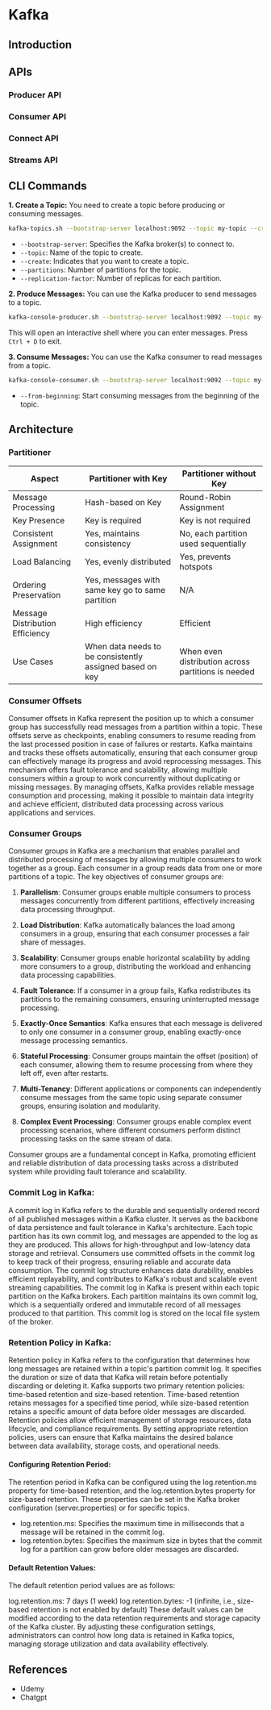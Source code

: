 # Kafka

## Introduction

## APIs

### Producer API

### Consumer API

### Connect API

### Streams API

## CLI Commands
**1. Create a Topic:**
You need to create a topic before producing or consuming messages.

```sh
kafka-topics.sh --bootstrap-server localhost:9092 --topic my-topic --create --partitions 3 --replication-factor 1
```

- `--bootstrap-server`: Specifies the Kafka broker(s) to connect to.
- `--topic`: Name of the topic to create.
- `--create`: Indicates that you want to create a topic.
- `--partitions`: Number of partitions for the topic.
- `--replication-factor`: Number of replicas for each partition.

**2. Produce Messages:**
You can use the Kafka producer to send messages to a topic.

```sh
kafka-console-producer.sh --bootstrap-server localhost:9092 --topic my-topic
```

This will open an interactive shell where you can enter messages. Press `Ctrl + D` to exit.

**3. Consume Messages:**
You can use the Kafka consumer to read messages from a topic.

```sh
kafka-console-consumer.sh --bootstrap-server localhost:9092 --topic my-topic --from-beginning
```

- `--from-beginning`: Start consuming messages from the beginning of the topic.

## Architecture

### Partitioner

| Aspect                          | Partitioner with Key                                     | Partitioner without Key                            |
|---------------------------------|----------------------------------------------------------|----------------------------------------------------|
| Message Processing              | Hash-based on Key                                        | Round-Robin Assignment                             |
| Key Presence                    | Key is required                                          | Key is not required                                |
| Consistent Assignment           | Yes, maintains consistency                               | No, each partition used sequentially               |
| Load Balancing                  | Yes, evenly distributed                                  | Yes, prevents hotspots                             |
| Ordering Preservation           | Yes, messages with same key go to same partition         | N/A                                                |
| Message Distribution Efficiency | High efficiency                                          | Efficient                                          |
| Use Cases                       | When data needs to be consistently assigned based on key | When even distribution across partitions is needed |
### Consumer Offsets
Consumer offsets in Kafka represent the position up to which a consumer group has successfully read messages from a partition within a topic. These offsets serve as checkpoints, enabling consumers to resume reading from the last processed position in case of failures or restarts. Kafka maintains and tracks these offsets automatically, ensuring that each consumer group can effectively manage its progress and avoid reprocessing messages. This mechanism offers fault tolerance and scalability, allowing multiple consumers within a group to work concurrently without duplicating or missing messages. By managing offsets, Kafka provides reliable message consumption and processing, making it possible to maintain data integrity and achieve efficient, distributed data processing across various applications and services.

### Consumer Groups
Consumer groups in Kafka are a mechanism that enables parallel and distributed processing of messages by allowing multiple consumers to work together as a group. Each consumer in a group reads data from one or more partitions of a topic. The key objectives of consumer groups are:

1. **Parallelism**: Consumer groups enable multiple consumers to process messages concurrently from different partitions, effectively increasing data processing throughput.

2. **Load Distribution**: Kafka automatically balances the load among consumers in a group, ensuring that each consumer processes a fair share of messages.

3. **Scalability**: Consumer groups enable horizontal scalability by adding more consumers to a group, distributing the workload and enhancing data processing capabilities.

4. **Fault Tolerance**: If a consumer in a group fails, Kafka redistributes its partitions to the remaining consumers, ensuring uninterrupted message processing.

5. **Exactly-Once Semantics**: Kafka ensures that each message is delivered to only one consumer in a consumer group, enabling exactly-once message processing semantics.

6. **Stateful Processing**: Consumer groups maintain the offset (position) of each consumer, allowing them to resume processing from where they left off, even after restarts.

7. **Multi-Tenancy**: Different applications or components can independently consume messages from the same topic using separate consumer groups, ensuring isolation and modularity.

8. **Complex Event Processing**: Consumer groups enable complex event processing scenarios, where different consumers perform distinct processing tasks on the same stream of data.

Consumer groups are a fundamental concept in Kafka, promoting efficient and reliable distribution of data processing tasks across a distributed system while providing fault tolerance and scalability.

### **Commit Log in Kafka:**

A commit log in Kafka refers to the durable and sequentially ordered record of all published messages within a Kafka cluster. It serves as the backbone of data persistence and fault tolerance in Kafka's architecture. Each topic partition has its own commit log, and messages are appended to the log as they are produced. This allows for high-throughput and low-latency data storage and retrieval. Consumers use committed offsets in the commit log to keep track of their progress, ensuring reliable and accurate data consumption. The commit log structure enhances data durability, enables efficient replayability, and contributes to Kafka's robust and scalable event streaming capabilities. The commit log in Kafka is present within each topic partition on the Kafka brokers. Each partition maintains its own commit log, which is a sequentially ordered and immutable record of all messages produced to that partition. This commit log is stored on the local file system of the broker.


### **Retention Policy in Kafka:**

Retention policy in Kafka refers to the configuration that determines how long messages are retained within a topic's partition commit log. It specifies the duration or size of data that Kafka will retain before potentially discarding or deleting it. Kafka supports two primary retention policies: time-based retention and size-based retention. Time-based retention retains messages for a specified time period, while size-based retention retains a specific amount of data before older messages are discarded. Retention policies allow efficient management of storage resources, data lifecycle, and compliance requirements. By setting appropriate retention policies, users can ensure that Kafka maintains the desired balance between data availability, storage costs, and operational needs.
#### Configuring Retention Period:

The retention period in Kafka can be configured using the log.retention.ms property for time-based retention, and the log.retention.bytes property for size-based retention. These properties can be set in the Kafka broker configuration (server.properties) or for specific topics.

* log.retention.ms: Specifies the maximum time in milliseconds that a message will be retained in the commit log.
* log.retention.bytes: Specifies the maximum size in bytes that the commit log for a partition can grow before older messages are discarded.

#### Default Retention Values:

The default retention period values are as follows:

log.retention.ms: 7 days (1 week)
log.retention.bytes: -1 (infinite, i.e., size-based retention is not enabled by default)
These default values can be modified according to the data retention requirements and storage capacity of the Kafka cluster. By adjusting these configuration settings, administrators can control how long data is retained in Kafka topics, managing storage utilization and data availability effectively.
## References

* Udemy 
* Chatgpt